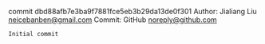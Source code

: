 commit dbd88afb7e3ba9f7881fce5eb3b29da13de0f301
Author: Jialiang Liu <neicebanben@gmail.com>
Commit: GitHub <noreply@github.com>

    Initial commit
